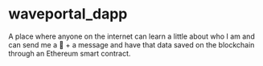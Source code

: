 # waveportal_dapp
A place where anyone on the internet can learn a little about who I am and can send me a 👋 + a message and have that data saved on the blockchain through an Ethereum smart contract.
